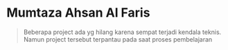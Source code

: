 # Mumtaza Ahsan Al Faris 

 >Beberapa project ada yg hilang karena sempat terjadi kendala teknis. Namun project tersebut terpantau pada saat proses pembelajaran


